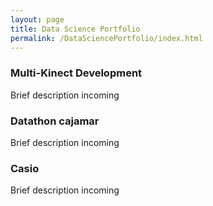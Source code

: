 ```yaml
---
layout: page
title: Data Science Portfolio
permalink: /DataSciencePortfolio/index.html
---
```


<div class="Element">
<h3> Multi-Kinect Development</h3>
<p> Brief description incoming </p>
<p><a href=""></a><p>
</div>

<div class="Element">
<h3>Datathon cajamar</h3>
<p> Brief description incoming </p>
<p><a href=""></a><p>
</div>

<div class="Element">
<h3>Casio</h3>
<p> Brief description incoming </p>
<p><a href=""></a><p>
</div>